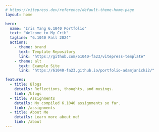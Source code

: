 ```yaml
---
# https://vitepress.dev/reference/default-theme-home-page
layout: home

hero:
  name: "Iris Yang 6.1040 Portfolio"
  text: "Welcome to My Crib"
  tagline: "6.1040 Fall 2024"
  actions:
    - theme: brand
      text: Template Repository
      link: "https://github.com/61040-fa23/vitepress-template"
    - theme: alt
      text: Example Site
      link: "https://61040-fa23.github.io/portfolio-adamjanicki2/"

features:
  - title: Blogs
    details: Reflections, thoughts, and musings.
    link: /blogs
  - title: Assignments
    details: My compiled 6.1040 assignments so far.
    link: /assignments
  - title: About Me
    details: Learn more about me!
    link: /about
---
```

